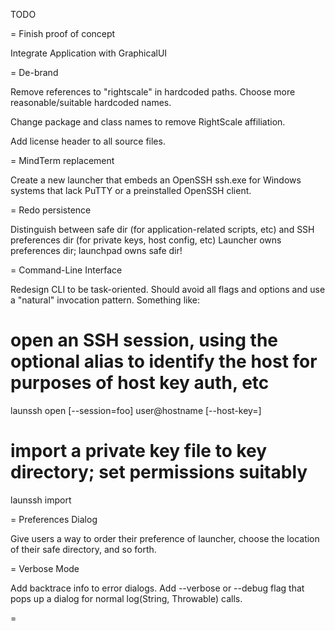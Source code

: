 TODO

= Finish proof of concept

Integrate Application with GraphicalUI

= De-brand

Remove references to "rightscale" in hardcoded paths. Choose more reasonable/suitable hardcoded names.

Change package and class names to remove RightScale affiliation.

Add license header to all source files.

= MindTerm replacement

Create a new launcher that embeds an OpenSSH ssh.exe for Windows systems that lack PuTTY or a preinstalled OpenSSH client.

= Redo persistence 

Distinguish between safe dir (for application-related scripts, etc) and SSH preferences dir (for private keys, host config, etc)
Launcher owns preferences dir; launchpad owns safe dir!

= Command-Line Interface

Redesign CLI to be task-oriented. Should avoid all flags and options and use a "natural" invocation pattern. Something like:

# open an SSH session, using the optional alias to identify the host for purposes of host key auth, etc
launssh open [--session=foo] user@hostname [--host-key=<host public key>]

# import a private key file to key directory; set permissions suitably
launssh import <base64 ppk file or OpenSSH private key block>

= Preferences Dialog

Give users a way to order their preference of launcher, choose the location of their safe directory, and so forth.

= Verbose Mode

Add backtrace info to error dialogs. Add --verbose or --debug flag that pops up a dialog for normal log(String, Throwable) calls.

= 
